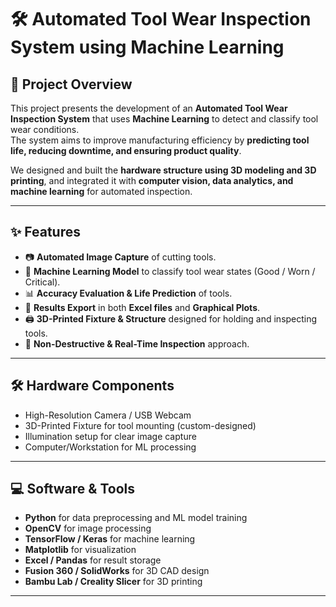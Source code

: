 

# 🛠️ Automated Tool Wear Inspection System using Machine Learning

## 📌 Project Overview
This project presents the development of an **Automated Tool Wear Inspection System** that uses **Machine Learning** to detect and classify tool wear conditions.  
The system aims to improve manufacturing efficiency by **predicting tool life, reducing downtime, and ensuring product quality**.  

We designed and built the **hardware structure using 3D modeling and 3D printing**, and integrated it with **computer vision, data analytics, and machine learning** for automated inspection.

---

## ✨ Features
- 📷 **Automated Image Capture** of cutting tools.  
- 🤖 **Machine Learning Model** to classify tool wear states (Good / Worn / Critical).  
- 📊 **Accuracy Evaluation & Life Prediction** of tools.  
- 📂 **Results Export** in both **Excel files** and **Graphical Plots**.  
- 🖨️ **3D-Printed Fixture & Structure** designed for holding and inspecting tools.  
- 🔧 **Non-Destructive & Real-Time Inspection** approach.  

---

## 🛠️ Hardware Components
- High-Resolution Camera / USB Webcam  
- 3D-Printed Fixture for tool mounting (custom-designed)  
- Illumination setup for clear image capture  
- Computer/Workstation for ML processing  

---

## 💻 Software & Tools
- **Python** for data preprocessing and ML model training  
- **OpenCV** for image processing  
- **TensorFlow / Keras** for machine learning  
- **Matplotlib** for visualization  
- **Excel / Pandas** for result storage  
- **Fusion 360 / SolidWorks** for 3D CAD design  
- **Bambu Lab / Creality Slicer** for 3D printing  

---

